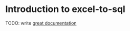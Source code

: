 # Introduction to excel-to-sql

TODO: write [great documentation](http://jacobian.org/writing/what-to-write/)
